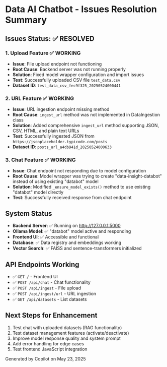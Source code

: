 # Data AI Chatbot - Issues Resolution Summary

## Issues Status: ✅ RESOLVED

### 1. Upload Feature ✅ WORKING
- **Issue**: File upload endpoint not functioning
- **Root Cause**: Backend server was not running properly  
- **Solution**: Fixed model wrapper configuration and import issues
- **Test**: Successfully uploaded CSV file `test_data.csv`
- **Dataset ID**: `test_data_csv_fec9f325_20250524000441`

### 2. URL Feature ✅ WORKING  
- **Issue**: URL ingestion endpoint missing method
- **Root Cause**: `ingest_url` method was not implemented in DataIngestion class
- **Solution**: Added comprehensive `ingest_url` method supporting JSON, CSV, HTML, and plain text URLs
- **Test**: Successfully ingested JSON from `https://jsonplaceholder.typicode.com/posts`
- **Dataset ID**: `posts_url_a4db941d_20250524000633`

### 3. Chat Feature ✅ WORKING
- **Issue**: Chat endpoint not responding due to model configuration
- **Root Cause**: Model wrapper was trying to create "data-insight-databot" instead of using existing "databot" model
- **Solution**: Modified `_ensure_model_exists()` method to use existing "databot" model directly
- **Test**: Successfully received response from chat endpoint

## System Status
- **Backend Server**: ✅ Running on http://127.0.0.1:5000
- **Ollama Model**: ✅ "databot" model active and responding
- **Frontend UI**: ✅ Accessible and functional
- **Database**: ✅ Data registry and embeddings working
- **Vector Search**: ✅ FAISS and sentence-transformers initialized

## API Endpoints Working
- ✅ `GET /` - Frontend UI
- ✅ `POST /api/chat` - Chat functionality  
- ✅ `POST /api/ingest` - File upload
- ✅ `POST /api/ingest/url` - URL ingestion
- ✅ `GET /api/datasets` - List datasets

## Next Steps for Enhancement
1. Test chat with uploaded datasets (RAG functionality)
2. Test dataset management features (activate/deactivate)
3. Improve model response quality and system prompt
4. Add error handling for edge cases
5. Test frontend JavaScript integration

Generated by Copilot on May 23, 2025

